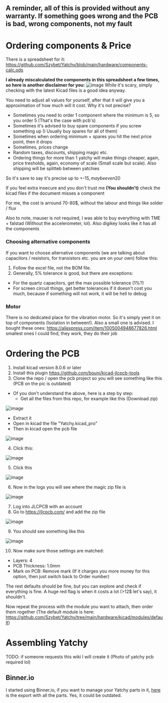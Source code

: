 ## **A reminder, all of this is provided without any warranty. If something goes wrong and the PCB is bad, wrong components, not my fault**

# Ordering components & Price
There is a spreadsheet for it: https://github.com/Szybet/Yatchy/blob/main/hardware/components-calc.ods

**I already miscalculated the components in this spreadsheet a few times, so here is another disclaimer for you:**
![image](https://github.com/user-attachments/assets/6a74510d-f3cd-4ae4-a6da-d6a2e2a5fdbd)
While it's scary, simply checking with the latest Kicad files is a good idea anyway.

You need to adjust all values for yourself, after that it will give you a approximation of how much will it cost. Why it's not precise?
- Sometimes you need to order 1 component where the minimum is 5, so you order 5 (That's the case with pcb's)
- Sometimes it's advised to buy spare components if you screw something up (I Usually buy spares for all of them)
- Sometimes when ordering minimum + spares you hit the next price point, then it drops
- Sometimes, prices change
- Random taxes, discounts, shipping magic etc.
- Ordering things for more than 1 yatchy will make things cheaper, again, price tresholds, again, economy of scale (Small scale but scale). Also shipping will be splitteb between yatchies

So it's save to say it's precise up to +-15$, maybe even 20$

If you feel extra insecure and you don't trust me **(You shouldn't)** check the kicad files if the document misses a component

For me, the cost is arround 70-80$, without the labour and things like solder / flux

Also to note, mauser is not required, I was able to buy everything with TME + falstad (Without the accelerometer, lol). Also digikey looks like it has all the components

### Choosing alternative components
If you want to choose alternative components (we are talking about capacitors / resistors, for transistors etc. you are on your own) follow this:
1. Follow the excel file, not the BOM file.
2. Generally, 5% tolerance is good, but there are exceptions:
- For the quartz capacitors, get the max possible tolerance (1%?)
- For screen circuit things, get better tolerances if it doesn't cost you much, because if something will not work, it will be hell to debug

### Motor
There is no dedicated place for the vibration motor. So it's simply yeet it on top of components (Isolation in between!). Also a small one is advised. I bought these ones: https://aliexpress.com/item/1005004948677826.html smallest ones I could find, they work, they do their job

# Ordering the PCB
1. Install kicad version 8.0.6 or later
2. Install this plugin https://github.com/bouni/kicad-jlcpcb-tools
3. Clone the repo / open the pcb project so you will see something like this (PCB on the pic is outdated)
- Of you don't understand the above, here is a step by step:
   - Get all the files from this repo, for example like this (Download zip)

![image](https://github.com/user-attachments/assets/5bdac971-abd1-4370-ba58-c796bbdb6b8d)

   - Extract it
   - Open in kicad the file "Yatchy.kicad_pro"
   - Then in kicad open the pcb file

![image](https://github.com/user-attachments/assets/7a05e957-d8bc-4559-ab97-ff867b3ab0d9)

4. Click this:

![image](https://github.com/user-attachments/assets/2e523c5f-6c82-4cd1-8e32-61e2babe8718)

5. Click this

![image](https://github.com/user-attachments/assets/b5acc341-297b-4d69-944a-330b62cc5b5f)

6. Now in the logs you will see where the magic zip file is

![image](https://github.com/user-attachments/assets/774431bb-d07c-4ec0-a7ff-8e8abeb8abb4)

7. Log into JLCPCB with an account
8. Go to https://jlcpcb.com/ and add the zip file

![image](https://github.com/user-attachments/assets/a6013d2f-5d88-40d1-97f8-891410bbb9ff)

9. You should see something like this

![image](https://github.com/user-attachments/assets/2b82a1f1-587e-45ee-a7ef-7403bf918025)

10. Now make sure those settings are matched:
- Layers: 4
- PCB Thickness: 1.0mm
- Mark on PCB: Remove mark (If it charges you more money for this option, then just switch back to Order number)

The rest defaults should be fine, but you can explore and check if everything is fine. A huge red flag is when it costs a lot (>12$ let's say), it shouldn't.

Now repeat the process with the module you want to attach, then order them rogether (The default module is here: https://github.com/Szybet/Yatchy/tree/main/hardware/kicad/modules/default)

# Assembling Yatchy
TODO: if someone requests this wiki I will create it (Photo of yatchy pcb required lol)

## Binner.io
I started using Binner.io, if you want to manage your Yatchy parts in it, [here](https://github.com/Szybet/Yatchy/blob/main/hardware/BinnerParts.xlsx) is the export with all the parts. Yes, it could be outdated.
